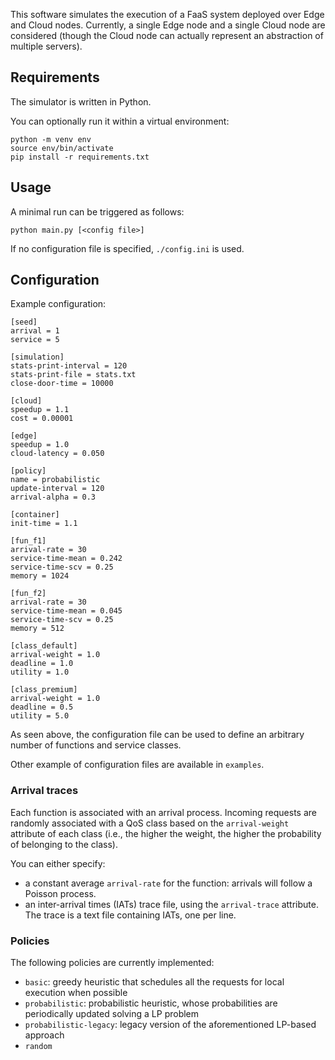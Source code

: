 This software simulates the execution of a FaaS system deployed over Edge and 
Cloud nodes.
Currently, a single Edge node and a single Cloud node are considered (though
the Cloud node can actually represent an abstraction of multiple servers).


## Requirements

The simulator is written in Python.

You can optionally run it within a virtual environment:

	python -m venv env
	source env/bin/activate
	pip install -r requirements.txt 

## Usage

A minimal run can be triggered as follows:

	python main.py [<config file>]

If no configuration file is specified, `./config.ini` is used.

## Configuration

Example configuration:

	[seed]
	arrival = 1
	service = 5

	[simulation]
	stats-print-interval = 120
	stats-print-file = stats.txt
	close-door-time = 10000

	[cloud]
	speedup = 1.1
	cost = 0.00001

	[edge]
	speedup = 1.0
	cloud-latency = 0.050

	[policy]
	name = probabilistic
	update-interval = 120
	arrival-alpha = 0.3

	[container]
	init-time = 1.1

	[fun_f1]
	arrival-rate = 30
	service-time-mean = 0.242
	service-time-scv = 0.25
	memory = 1024

	[fun_f2]
	arrival-rate = 30
	service-time-mean = 0.045
	service-time-scv = 0.25
	memory = 512

	[class_default]
	arrival-weight = 1.0
	deadline = 1.0
	utility = 1.0

	[class_premium]
	arrival-weight = 1.0
	deadline = 0.5
	utility = 5.0


As seen above, the configuration file can be used to define an arbitrary number
of functions and service classes.

Other example of configuration files are available in `examples`.

### Arrival traces

Each function is associated with an arrival process. Incoming requests
are randomly associated with a QoS class based on the `arrival-weight` attribute
of each class (i.e., the higher the weight, the higher the probability of
belonging to the class). 

You can either specify:

- a constant average `arrival-rate` for the function: arrivals will follow a
Poisson process.
- an inter-arrival times (IATs) trace file, using the `arrival-trace` attribute. The
  trace is a text file containing IATs, one per line.

### Policies

The following policies are currently implemented:

- `basic`: greedy heuristic that schedules all the requests for
  local execution when possible
- `probabilistic`: probabilistic heuristic, whose probabilities are periodically
  updated solving a LP problem
- `probabilistic-legacy`: legacy version of the aforementioned LP-based approach
- `random`
